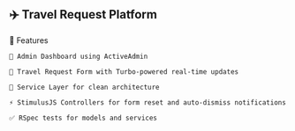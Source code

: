 ## ✈️ Travel Request Platform

🚀 Features

    🔐 Admin Dashboard using ActiveAdmin

    📩 Travel Request Form with Turbo-powered real-time updates

    🧠 Service Layer for clean architecture

    ⚡ StimulusJS Controllers for form reset and auto-dismiss notifications

    ✅ RSpec tests for models and services